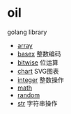 # oil

golang library

* [array](array/README.md)
* [basex](basex/README.md) 整数编码
* [bitwise](bitwise/README.md) 位运算
* [chart](chart/README.md) SVG图表
* [integer](integer/README.md) 整数操作
* [math](math/README.md)
* [random](random/README.md)
* [str](str/README.md) 字符串操作

